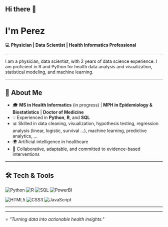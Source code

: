 ## Hi there 👋



# I'm Perez

💻 **Physician | Data Scientist | Health Informatics Professional** 

---

I am a physician, data scientist, with 2 years of data science experience.
I am proficient in R and Python for health data analysis and visualization, statistical modeling, and machine learning.

---

## 🚀 About Me
- 🎓 **MS in Health Informatics** (in progress) | **MPH in Epidemiology & Biostatistics**  | **Doctor of Medicine**  
- 💡 Experienced in **Python**, **R**, and **SQL**
- 📊 Skilled in data cleaning, visualization, hypothesis testing, regression analysis (linear, logistic, survival …), machine learning, predictive analytics, ...
- 🌍 Artificial intelligence in healthcare
- 🤝 Collaborative, adaptable, and committed to evidence-based interventions  

---

## 🛠️ Tech & Tools
![Python](https://img.shields.io/badge/Python-3776AB?style=flat-square&logo=python&logoColor=white)
![R](https://img.shields.io/badge/R-276DC3?style=flat-square&logo=r&logoColor=white)
![SQL](https://img.shields.io/badge/SQL-4479A1?style=flat-square&logo=postgresql&logoColor=white)
![PowerBI](https://img.shields.io/badge/Power%20BI-F2C811?style=flat-square&logo=power-bi&logoColor=black)

![HTML5](https://img.shields.io/badge/HTML5-E34F26?style=flat-square&logo=html5&logoColor=white)
![CSS3](https://img.shields.io/badge/CSS3-1572B6?style=flat-square&logo=css3&logoColor=white)
![JavaScript](https://img.shields.io/badge/JavaScript-F7DF1E?style=flat-square&logo=javascript&logoColor=black)

---
<!--
## 📂 Featured Projects
- **[Finance - Stock Trading Market Simulator](#)** 💹  
  A web application built with **Flask**, **HTML/CSS/JavaScript**, and **SQL** simulating stock trading with live price lookup.  

- **[Malaria Care-Seeking Behavior Analysis in Benin](#)** 🦟  
  Epidemiological analysis identifying determinants of care-seeking for fever in children under five.  

- **[Real Estate Market Clustering](#)** 🏠  
  Machine learning project using **K-means clustering** to segment housing market data.
-->
---
<!--
## 🌐 Let's Connect
[![LinkedIn](https://img.shields.io/badge/LinkedIn-%230077B5.svg?&style=flat-square&logo=linkedin&logoColor=white)](https://www.linkedin.com/in/your-profile)
[![GitHub](https://img.shields.io/badge/GitHub-%23181717.svg?&style=flat-square&logo=github&logoColor=white)](https://github.com/your-username)
[![Email](https://img.shields.io/badge/Email-D14836?style=flat-square&logo=gmail&logoColor=white)](mailto:your.email@example.com)

---
-->
⭐ _"Turning data into actionable health insights."_  

<!--
**AI-Health-Master/AI-Health-Master** is a ✨ _special_ ✨ repository because its `README.md` (this file) appears on your GitHub profile.

Here are some ideas to get you started:

- 🔭 I’m currently working on ...
- 🌱 I’m currently learning ...
- 👯 I’m looking to collaborate on ...
- 🤔 I’m looking for help with ...
- 💬 Ask me about ...
- 📫 How to reach me: ...
- 😄 Pronouns: ...
- ⚡ Fun fact: ...
-->
